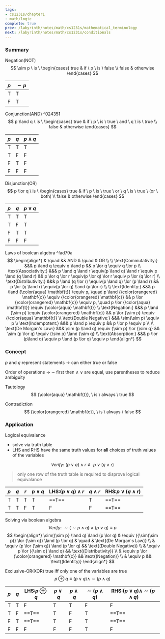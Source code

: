 ```yaml
---
tags:
- cs1231s/chapter1
- math/logic
complete: true
prev: /labyrinth/notes/math/cs1231s/mathematical_terminology
next: /labyrinth/notes/math/cs1231s/conditionals
---
```

   
### Summary
Negation(NOT)
$$
\sim p \ is \ \begin{cases}
true & if \ p \ is \ false \\ false & otherwise
\end{cases}
$$

| $p$ | $\sim p$ |
| --- | -------- |
| T   | T        |
| F   | T        |

Conjunction(AND) ^024351
$$
p \land q \ is \ \begin{cases}
true & if \ p \ is \ true \ and \ q \ is \ true \\ false & otherwise
\end{cases}
$$

| $p$ | $q$ | $p \land q$ |
| --- | --- | ----------- |
| T   | T   | T           |
| T   | F   | F           |
| F   | T   | F           |
| F   | F   | F           |

Disjunction(OR)
$$
p \lor q \ is \ \begin{cases}
true & if \ p \ is \ true \ or \ q \ is \ true \ (or \ both) \\ false & otherwise
\end{cases}
$$

| $p$ | $q$ | $p \lor q$ |
| --- | --- | ---------- |
| T   | T   | T          |
| T   | F   | T          |
| F   | T   | T          |
| F   | F   | F          |

Laws of boolean algebra ^fad79a
$$
\begin{align*}
& \quad && AND & \quad & OR \\
\\
\text{Commutativity:} &&& p \land q \equiv q \land p && p \lor q \equiv q \lor p \\
\text{Associativity:} &&& p \land q \land r \equiv(p \land q) \land r \equiv p \land (q \land r) && p \lor q \lor r \equiv(p \lor q) \lor r \equiv p \lor (q \lor r) \\
\text{Distributivity:} &&& p \land (q \lor r) \equiv(p \land q) \lor (p \land r) && p \lor (q \land r) \equiv(p \lor q) \land (p \lor r) \\
\\
\text{Identity:} &&& p \land {\color{aqua} \mathbf{t}} \equiv p, \quad p \land {\color{orangered} \mathbf{c}} \equiv {\color{orangered} \mathbf{c}} && p \lor {\color{orangered} \mathbf{c}} \equiv p, \quad p \lor {\color{aqua} \mathbf{t}} \equiv {\color{aqua} \mathbf{t}} \\
\text{Negation:} &&& p \land {\sim p} \equiv {\color{orangered} \mathbf{c}} && p \lor {\sim p} \equiv {\color{aqua} \mathbf{t}} \\
\text{Double Negative:} &&& \sim(\sim p) \equiv p \\
\text{Indempotent:} &&& p \land p \equiv p && p \lor p \equiv p \\
\\
\text{De Morgan's Law:} &&& \sim (p \land q) \equiv {\sim p} \lor {\sim q} && \sim (p \lor q) \equiv {\sim p} \land {\sim q} \\
\text{Absorption:} &&& p \lor (p\land q) \equiv p \land (p \lor q) \equiv p
\end{align*}
$$
### Concept
$p$ and $q$ represent statements -> can either true or false

Order of operations -> $\sim$ first then $\land$ $\lor$ are equal, use parentheses to reduce ambiguity

Tautology
$$
{\color{aqua} \mathbf{t}}, \ is \ always \ true
$$

Contradiction
$$
{\color{orangered} \mathbf{c}}, \ is \ always \ false
$$
### Application
Logical equivalance
- solve via truth table
- LHS and RHS have the same truth values for **all** choices of truth values of the variables

$$
Verify: \ (p \lor q) \land r\not\equiv p \lor (q \land r)
$$
> only one row of the truth table is required to disprove logical equivalance

| $p$ | $q$ | $r$ | $p \lor q$ | LHS:$(p \lor q) \land r$ | $q \land r$ | RHS:$p \lor (q \land r)$ |
| --- | --- | --- | ---------- | ------------------------ | ----------- | ------------------------ |
| T   | T   | T   | T          | ==T==                    | T           | ==T==                    |
| T   | T   | F   | T          | F                        | F           | ==T==                    |
Solving via boolean algebra
$$
Verify: \ \sim({\sim p} \land q) \land (p\lor q) \equiv p
$$
$$
\begin{align*}
\sim({\sim p} \land q) \land (p \lor q) & \equiv ({\sim(\sim p)} \lor {\sim q}) \land (p \lor q) & \quad & \text{(De Morgan's Law)} \\
& \equiv (p \lor {\sim q}) \land (p \lor q) && \text{(Double Negative)} \\
& \equiv p \lor ({\sim q} \land q) && \text{(Distributivity)} \\
& \equiv p \lor {\color{orangered} \mathbf{c}} && \text{(Negation)} \\
& \equiv p && \text{(Identity)}
\end{align*}
$$

Exclusive-OR(XOR)
true iff only one of the variables are true
$$
p \oplus q \equiv (p \lor q) \land \sim(p\land q)
$$

| $p$ | $q$ | LHS:$p \oplus q$ | $p \lor q$ | $p\land q$ | $\sim(p\land q)$ | RHS:$(p \lor q) \land \sim(p\land q)$ |
| --- | --- | ---------------- | ---------- | ---------- | ---------------- | ------------------------------------- |
| T   | T   | F                | T          | T          | F                | F                                     |
| T   | F   | ==T==                | T          | F          | T                | ==T==                                 |
| F   | T   | ==T==                | T          | F          | T                | ==T==                                 |
| F   | F   | F                | F          | F          | T                | F                                     |
